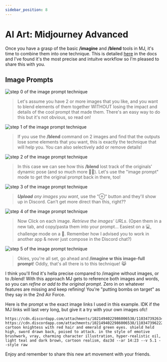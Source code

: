 ```yaml
---
sidebar_position: 8
---
```

# AI Art: Midjourney Advanced

Once you have a grasp of the basic **/imagine** and **/blend** tools in MJ, it's time to combine them into one technique. This is detailed [here](https://docs.midjourney.com/docs/image-prompts) in the docs and I've found it's the most precise and intuitve workflow so I'm pleased to share this with you.

## Image Prompts

![step 0 of the image prompt technique](./full-blend-1.png)
> Let's assume you have 2 or more images that you like, and you want to blend elements of them together WITHOUT losing the impact and details of the cool prompt that made them. There's an easy way to do this but it's not obvious, so read on!


![step 1 of the image prompt technique](./full-blend-2.png)
> If you use the **/blend** command on 2 images and find that the outputs lose some elements that you want, this is exactly the technique that will help you. You can also selectively add or remove details! 


![step 2 of the image prompt technique](./full-blend-3.png)
> In this case we can see how this **/blend** lost track of the originals' dynamic pose (and so much more 🤦‍♂️). Let's use the "image prompt" mode to get the original prompt back in there, too!


![step 3 of the image prompt technique](./full-blend-4.png)
> <i><b>Upload</b> any images you want</i>, use the "⊕" button and they'll show up in Discord. Can't get more direct than this, right??


![step 4 of the image prompt technique](./full-blend-5.png)
> Now Click on each image. *Retrieve the images' URLs*. (Open them in a new tab, and copy/pasta them into your prompt... Easiest on a 💻, challenge mode on a 📱. Remember how I advised you to work in another app & never just compose in the Discord chat?)


![step 5 of the image prompt technique](./full-blend-6.png)
> Okies, you're all set, go ahead and **/imagine w this image-full prompt**! Oddly, that's all there is to this technique! 😹 


I think you'll find it's hella precise compared to /imagine without images, or to /blend! With this approach MJ gets to reference both images and words, so you can *refine or add to the original prompt*. Zero in on whatever features are missing and keep refining! You're "putting bombs on target" as they say in the 2nd Air Force.

Here is the prompt w the exact image links I used in this example. IDK if the MJ links will last very long, but give it a try with your own images ofc!

```
https://cdn.discordapp.com/attachments/1021494022986006538/1103473926341931009/001.png https://cdn.discordapp.com/attachments/1021494022986006538/1103473962220003498/002.png cartoon knightess with red hair and emerald green eyes. shield held high, sword drawn back, poised to attack. in the style of emotive brushwork, vray, charming character illustration, hyper-realistic oil, light teal and dark brown, cartoon realism, daz3d --ar 14:23 --v 5.1 --style raw
```

Enjoy and remember to share this new art movement with your friends.